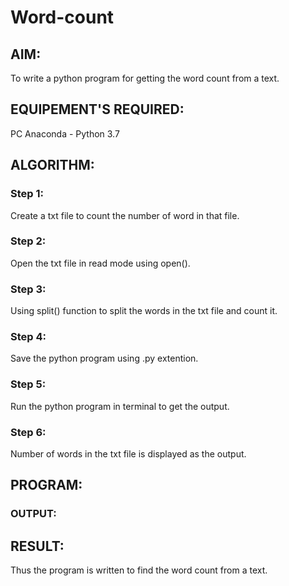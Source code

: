 # Word-count
## AIM:
To write a python program for getting the word count from a text.
## EQUIPEMENT'S REQUIRED: 
PC
Anaconda - Python 3.7
## ALGORITHM: 
### Step 1:

Create a txt file to count the number of word in that file.

### Step 2:

 Open the txt file in read mode using open().
 
### Step 3:

Using split() function to split the words in the txt file and count it.


### Step 4:  

Save the python program using .py extention.

### Step 5: 

Run the python program in terminal to get the output.

### Step 6: 

Number of words in the txt file is displayed as the output.

## PROGRAM:


### OUTPUT:



## RESULT:
Thus the program is written to find the word count from a text.
